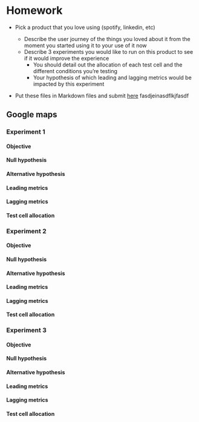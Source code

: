 # Homework

- Pick a product that you love using (spotify, linkedin, etc)
  - Describe the user journey of the things you loved about it from the moment you started using it to your use of it now
  - Describe 3 experiments you would like to run on this product to see if it would improve the experience
    - You should detail out the allocation of each test cell and the different conditions you’re testing
    - Your hypothesis of which leading and lagging metrics would be impacted by this experiment
  
- Put these files in Markdown files and submit [here](https://bootcamp.techcreator.io/assignments)
fasdjeinasdflkjfasdf

## Google maps

### Experiment 1
#### Objective
#### Null hypothesis
#### Alternative hypothesis
#### Leading metrics
#### Lagging metrics
#### Test cell allocation

### Experiment 2
#### Objective
#### Null hypothesis
#### Alternative hypothesis
#### Leading metrics
#### Lagging metrics
#### Test cell allocation

### Experiment 3
#### Objective
#### Null hypothesis
#### Alternative hypothesis
#### Leading metrics
#### Lagging metrics
#### Test cell allocation
